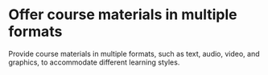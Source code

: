 # Offer course materials in multiple formats
Provide course materials in multiple formats, such as text, audio, video, and graphics, to accommodate different learning styles. 